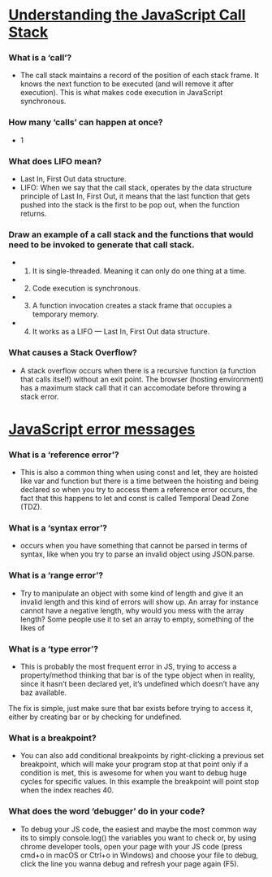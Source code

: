 # [Understanding the JavaScript Call Stack](https://www.freecodecamp.org/news/understanding-the-javascript-call-stack-861e41ae61d4)

### What is a ‘call’?
*  The call stack maintains a record of the position of each stack frame. It knows the next function to be executed (and will remove it after execution). This is what makes code execution in JavaScript synchronous.

### How many ‘calls’ can happen at once?
* 1

### What does LIFO mean?
* Last In, First Out data structure.
* LIFO: When we say that the call stack, operates by the data structure principle of Last In, First Out, it means that the last function that gets pushed into the stack is the first to be pop out, when the function returns.

### Draw an example of a call stack and the functions that would need to be invoked to generate that call stack.
* 1. It is single-threaded. Meaning it can only do one thing at a time.
* 2. Code execution is synchronous.
* 3. A function invocation creates a stack frame that occupies a temporary memory.
* 4. It works as a LIFO — Last In, First Out data structure.


### What causes a Stack Overflow?
* A stack overflow occurs when there is a recursive function (a function that calls itself) without an exit point. The browser (hosting environment) has a maximum stack call that it can accomodate before throwing a stack error.

# [JavaScript error messages](https://codeburst.io/javascript-error-messages-debugging-d23f84f0ae7c)

### What is a ‘reference error’?
* This is also a common thing when using const and let, they are hoisted like var and function but there is a time between the hoisting and being declared so when you try to access them a reference error occurs, the fact that this happens to let and const is called Temporal Dead Zone (TDZ).

### What is a ‘syntax error’?
* occurs when you have something that cannot be parsed in terms of syntax, like when you try to parse an invalid object using JSON.parse.

### What is a ‘range error’?
* Try to manipulate an object with some kind of length and give it an invalid length and this kind of errors will show up. An array for instance cannot have a negative length, why would you mess with the array length? Some people use it to set an array to empty, something of the likes of

### What is a ‘type error’?
* This is probably the most frequent error in JS, trying to access a property/method thinking that bar is of the type object when in reality, since it hasn’t been declared yet, it’s undefined which doesn’t have any baz available.

The fix is simple, just make sure that bar exists before trying to access it, either by creating bar or by checking for undefined.

### What is a breakpoint?
* You can also add conditional breakpoints by right-clicking a previous set breakpoint, which will make your program stop at that point only if a condition is met, this is awesome for when you want to debug huge cycles for specific values. In this example the breakpoint will point stop when the index reaches 40.

### What does the word ‘debugger’ do in your code?
* To debug your JS code, the easiest and maybe the most common way its to simply console.log() the variables you want to check or, by using chrome developer tools, open your page with your JS code (press cmd+o in macOS or Ctrl+o in Windows) and choose your file to debug, click the line you wanna debug and refresh your page again (F5).
